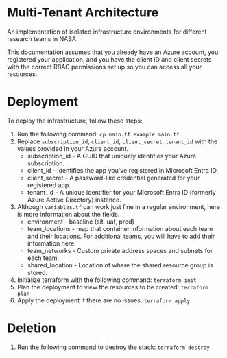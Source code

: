 # Multi-Tenant Architecture

An implementation of isolated infrastructure environments for different research teams in NASA.

This documentation assumes that you already have an Azure account, you registered your application, and you have the client ID and client secrets with the correct RBAC permissions set up so you can access all your resources.

# Deployment

To deploy the infrastructure, follow these steps:

1. Run the following command: 
    ```cp main.tf.example main.tf```
2. Replace ```subscription_id```, ```client_id```, ```client_secret```, ```tenant_id``` with the values provided in your Azure account.
    - subscription_id - A GUID that uniquely identifies your Azure subscription.
    - client_id - Identifies the app you've registered in Microsoft Entra ID.
    - client_secret - A password-like credential generated for your registered app.
    - tenant_id - A unique identifier for your Microsoft Entra ID (formerly Azure Active Directory) instance.
3. Although ```variables.tf``` can work just fine in a regular environment, here is more information about the fields.
    - environment - baseline (sit, uat, prod)
    - team_locations - map that container information about each team and their locations. For additional teams, you will have to add their information here.
    - team_networks - Custom private address spaces and subnets for each team
    - shared_location - Location of where the shared resource group is stored.
4. Initialize terraform with the following command:
    ```terraform init```
5. Plan the deployment to view the resources to be created:
    ```terraform plan```
6. Apply the deployment if there are no issues.
    ```terraform apply```

# Deletion
1. Run the following command to destroy the stack:
    ```terraform destroy```